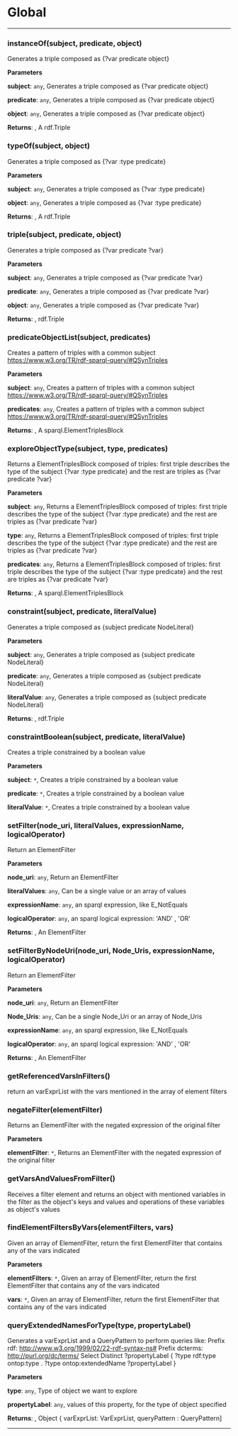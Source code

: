 # Global





* * *

### instanceOf(subject, predicate, object) 

Generates a triple composed as {?var predicate object}

**Parameters**

**subject**: `any`, Generates a triple composed as {?var predicate object}

**predicate**: `any`, Generates a triple composed as {?var predicate object}

**object**: `any`, Generates a triple composed as {?var predicate object}

**Returns**: , A rdf.Triple


### typeOf(subject, object) 

Generates a triple composed as {?var :type predicate}

**Parameters**

**subject**: `any`, Generates a triple composed as {?var :type predicate}

**object**: `any`, Generates a triple composed as {?var :type predicate}

**Returns**: , A rdf.Triple


### triple(subject, predicate, object) 

Generates a triple composed as {?var predicate ?var}

**Parameters**

**subject**: `any`, Generates a triple composed as {?var predicate ?var}

**predicate**: `any`, Generates a triple composed as {?var predicate ?var}

**object**: `any`, Generates a triple composed as {?var predicate ?var}

**Returns**: , rdf.Triple


### predicateObjectList(subject, predicates) 

Creates a pattern of triples with a common subject
https://www.w3.org/TR/rdf-sparql-query/#QSynTriples

**Parameters**

**subject**: `any`, Creates a pattern of triples with a common subject
https://www.w3.org/TR/rdf-sparql-query/#QSynTriples

**predicates**: `any`, Creates a pattern of triples with a common subject
https://www.w3.org/TR/rdf-sparql-query/#QSynTriples

**Returns**: , A sparql.ElementTriplesBlock


### exploreObjectType(subject, type, predicates) 

Returns a ElementTriplesBlock composed of triples: first 
triple describes the type of the subject {?var :type predicate}
and the rest are triples as {?var predicate ?var}

**Parameters**

**subject**: `any`, Returns a ElementTriplesBlock composed of triples: first 
triple describes the type of the subject {?var :type predicate}
and the rest are triples as {?var predicate ?var}

**type**: `any`, Returns a ElementTriplesBlock composed of triples: first 
triple describes the type of the subject {?var :type predicate}
and the rest are triples as {?var predicate ?var}

**predicates**: `any`, Returns a ElementTriplesBlock composed of triples: first 
triple describes the type of the subject {?var :type predicate}
and the rest are triples as {?var predicate ?var}

**Returns**: , A sparql.ElementTriplesBlock


### constraint(subject, predicate, literalValue) 

Generates a triple composed as {subject predicate NodeLiteral}

**Parameters**

**subject**: `any`, Generates a triple composed as {subject predicate NodeLiteral}

**predicate**: `any`, Generates a triple composed as {subject predicate NodeLiteral}

**literalValue**: `any`, Generates a triple composed as {subject predicate NodeLiteral}

**Returns**: , rdf.Triple


### constraintBoolean(subject, predicate, literalValue) 

Creates a triple constrained by a boolean value

**Parameters**

**subject**: `*`, Creates a triple constrained by a boolean value

**predicate**: `*`, Creates a triple constrained by a boolean value

**literalValue**: `*`, Creates a triple constrained by a boolean value



### setFilter(node_uri, literalValues, expressionName, logicalOperator) 

Return an ElementFilter

**Parameters**

**node_uri**: `any`, Return an ElementFilter

**literalValues**: `any`, Can be a single value or an array of values

**expressionName**: `any`, an sparql expression, like E_NotEquals

**logicalOperator**: `any`, an sparql logical expression: 'AND' , 'OR'

**Returns**: , An ElementFilter


### setFilterByNodeUri(node_uri, Node_Uris, expressionName, logicalOperator) 

Return an ElementFilter

**Parameters**

**node_uri**: `any`, Return an ElementFilter

**Node_Uris**: `any`, Can be a single Node_Uri or an array of Node_Uris

**expressionName**: `any`, an sparql expression, like E_NotEquals

**logicalOperator**: `any`, an sparql logical expression: 'AND' , 'OR'

**Returns**: , An ElementFilter


### getReferencedVarsInFilters() 

return an varExprList with the vars mentioned in the 
array of element filters



### negateFilter(elementFilter) 

Returns an ElementFilter with the negated expression of the original filter

**Parameters**

**elementFilter**: `*`, Returns an ElementFilter with the negated expression of the original filter



### getVarsAndValuesFromFilter() 

Receives a filter element and returns an object with
mentioned variables in the filter as the object's keys 
and values and operations of these variables as object's values



### findElementFiltersByVars(elementFilters, vars) 

Given an array of ElementFilter, return the first ElementFilter 
that contains any of the vars indicated

**Parameters**

**elementFilters**: `*`, Given an array of ElementFilter, return the first ElementFilter 
that contains any of the vars indicated

**vars**: `*`, Given an array of ElementFilter, return the first ElementFilter 
that contains any of the vars indicated



### queryExtendedNamesForType(type, propertyLabel) 

Generates a varExprList and a QueryPattern to perform queries like:
 Prefix rdf:     <http://www.w3.org/1999/02/22-rdf-syntax-ns#>
        Prefix dcterms: <http://purl.org/dc/terms/> 
        Select Distinct ?propertyLabel {
          ?type rdf:type ontop:type . 
          ?type ontop:extendedName ?propertyLabel
        }

**Parameters**

**type**: `any`, Type of object we want to explore

**propertyLabel**: `any`, values of this property, for the type of object specified

**Returns**: , Object { varExprList: VarExprList, queryPattern : QueryPattern]



* * *










